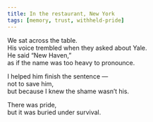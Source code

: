 ```yaml
---
title: In the restaurant, New York
tags: [memory, trust, withheld-pride]
---
```


We sat across the table.  
His voice trembled when they asked about Yale.  
He said “New Haven,”  
as if the name was too heavy to pronounce.

I helped him finish the sentence —  
not to save him,  
but because I knew the shame wasn’t his.

There was pride,  
but it was buried under survival.

